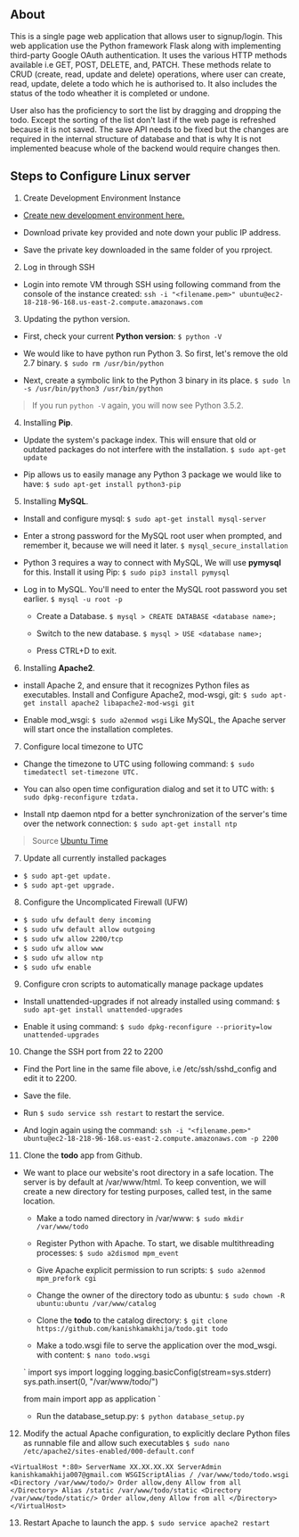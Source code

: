 ## About
This is a single page web application that allows user to signup/login. This web application use the Python framework Flask
along with implementing third-party Google OAuth authentication. It uses the various HTTP methods available i.e GET, POST, 
DELETE, and, PATCH. These methods relate to CRUD (create, read, update and delete) operations, where user can create, read,
update, delete a todo which he is authorised to. It also includes the status of the todo wheather it is completed or undone.

User also has the proficiency to sort the list by dragging and dropping the todo. Except the sorting of the list don't last
if the web page is refreshed because it is not saved. The save API needs to be fixed but the changes are required in the 
internal structure of database and that is why It is not implemented beacuse whole of the backend would require changes then.

## Steps to Configure Linux server

1. Create Development Environment Instance

 * [Create new development environment here.](https://signin.aws.amazon.com/signin?client_id=arn%3Aaws%3Aiam%3A%3A015428540659%3Auser%2Fhomepage&redirect_uri=https%3A%2F%2Fconsole.aws.amazon.com%2Fconsole%2Fhome%3Fstate%3DhashArgs%2523%26isauthcode%3Dtrue&page=resolve)

* Download private key provided and note down your public IP address.

* Save the private key downloaded in the same folder of you rproject.

2. Log in through SSH

 * Login into remote VM through SSH using following command from the console of the instance created:
   `ssh -i "<filename.pem>" ubuntu@ec2-18-218-96-168.us-east-2.compute.amazonaws.com`

3. Updating the python version.

 * First, check your current **Python version**:
  `$ python -V`

* We would like to have python run Python 3. So first, let's remove the old 2.7 binary.
  `$ sudo rm /usr/bin/python`

* Next, create a symbolic link to the Python 3 binary in its place.
  `$ sudo ln -s /usr/bin/python3 /usr/bin/python`
 
 > If you run `python -V` again, you will now see Python 3.5.2.
 
 4. Installing **Pip**.

* Update the system's package index. This will ensure that old or outdated packages do not interfere with the installation.
    `$ sudo apt-get update`

* Pip allows us to easily manage any Python 3 package we would like to have:
    `$ sudo apt-get install python3-pip`
    
    
5. Installing **MySQL**.

* Install and configure mysql:
   `$ sudo apt-get install mysql-server`
    
* Enter a strong password for the MySQL root user when prompted, and remember it, because we will need it later.
`$ mysql_secure_installation`

* Python 3 requires a way to connect with MySQL, We will use **pymysql** for this. Install it using Pip:
`$ sudo pip3 install pymysql`

* Log in to MySQL. You'll need to enter the MySQL root password you set earlier.
  `$ mysql -u root -p`

  * Create a Database.
   `$ mysql > CREATE DATABASE <database name>;`
  
  * Switch to the new database.
    `$ mysql > USE <database name>;`
  
  * Press CTRL+D to exit. 

 6. Installing **Apache2**.
  *  install Apache 2, and ensure that it recognizes Python files as executables. Install and Configure Apache2, mod-wsgi,        git:
    `$ sudo apt-get install apache2 libapache2-mod-wsgi git`
  
  * Enable mod_wsgi:
    `$ sudo a2enmod wsgi`
    Like MySQL, the Apache server will start once the installation completes.

 7. Configure local timezone to UTC

 * Change the timezone to UTC using following command:
 `$ sudo timedatectl set-timezone UTC.`
 
 * You can also open time configuration dialog and set it to UTC with:
 `$ sudo dpkg-reconfigure tzdata.`
 
 * Install ntp daemon ntpd for a better synchronization of the server's time over the network connection:
 `$ sudo apt-get install ntp`

> Source [Ubuntu Time](https://help.ubuntu.com/community/UbuntuTime)

7. Update all currently installed packages

 * `$ sudo apt-get update.`
 * `$ sudo apt-get upgrade.`

8. Configure the Uncomplicated Firewall (UFW)

 * `$ sudo ufw default deny incoming`
 * `$ sudo ufw default allow outgoing`
 * `$ sudo ufw allow 2200/tcp`
 * `$ sudo ufw allow www`
 * `$ sudo ufw allow ntp`
 * `$ sudo ufw enable`

9. Configure cron scripts to automatically manage package updates

 * Install unattended-upgrades if not already installed using command:
 `$ sudo apt-get install unattended-upgrades`
 
 * Enable it using command:
 `$ sudo dpkg-reconfigure --priority=low unattended-upgrades`

10. Change the SSH port from 22 to 2200

 * Find the Port line in the same file above, i.e /etc/ssh/sshd_config and edit it to 2200.
 
 * Save the file.
 
 * Run `$ sudo service ssh restart` to restart the service.
 
 * And login again using the command:
  `ssh -i "<filename.pem>" ubuntu@ec2-18-218-96-168.us-east-2.compute.amazonaws.com -p 2200`
  
11. Clone the **todo** app from Github. 
 
 * We want to place our website's root directory in a safe location. The server is by default at /var/www/html. To keep         convention, we will create a new directory for testing purposes, called test, in the same location.
    
    * Make a todo named directory in /var/www:
     `$ sudo mkdir /var/www/todo`
     
    * Register Python with Apache. To start, we disable multithreading processes:
      `$ sudo a2dismod mpm_event`
      
    * Give Apache explicit permission to run scripts:
      `$ sudo a2enmod mpm_prefork cgi`
 
    * Change the owner of the directory todo as ubuntu:
     `$ sudo chown -R ubuntu:ubuntu /var/www/catalog`
     
    * Clone the **todo** to the catalog directory:
     `$ git clone https://github.com/kanishkamakhija/todo.git todo`
     
    * Make a todo.wsgi file to serve the application over the mod_wsgi. with content:
     `$ nano todo.wsgi`
     
    `
      import sys
      import logging
      logging.basicConfig(stream=sys.stderr)
      sys.path.insert(0, "/var/www/todo/")

      from main import app as application
     `
    * Run the database_setup.py:
     `$ python database_setup.py`
     
      
 12. Modify the actual Apache configuration, to explicitly declare Python files as runnable file and allow such executables        `$ sudo nano /etc/apache2/sites-enabled/000-default.conf`

`
    <VirtualHost *:80>
      ServerName XX.XX.XX.XX
      ServerAdmin kanishkamakhija007@gmail.com
      WSGIScriptAlias / /var/www/todo/todo.wsgi
      <Directory /var/www/todo/>
          Order allow,deny
          Allow from all
      </Directory>
      Alias /static /var/www/todo/static
      <Directory /var/www/todo/static/>
          Order allow,deny
          Allow from all
      </Directory>
   </VirtualHost>
`   

13. Restart Apache to launch the app.
   `$ sudo service apache2 restart`

